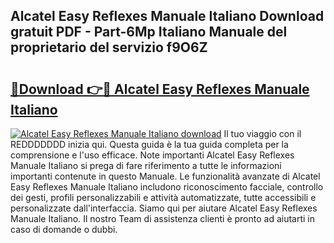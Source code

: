 ## Alcatel Easy Reflexes Manuale Italiano Download gratuit PDF - Part-6Mp Italiano Manuale del proprietario del servizio f9O6Z

# <h2><a href="http://dfh33lp.blite.top/?on=Alcatel+Easy+Reflexes+Manuale+Italiano">🔗Download 👉🔴 Alcatel Easy Reflexes Manuale Italiano</a></h2>

[![Alcatel Easy Reflexes Manuale Italiano download](https://i.imgur.com/lujVjoI.png)](http://dfh33lp.blite.top/?on=Alcatel+Easy+Reflexes+Manuale+Italiano)
Il tuo viaggio con il REDDDDDDD inizia qui. Questa guida è la tua guida completa per la comprensione e l'uso efficace. Note importanti Alcatel Easy Reflexes Manuale Italiano si prega di fare riferimento a tutte le informazioni importanti contenute in questo Manuale. Le funzionalità avanzate di Alcatel Easy Reflexes Manuale Italiano includono riconoscimento facciale, controllo dei gesti, profili personalizzabili e attività automatizzate, tutte accessibili e personalizzate dall'interfaccia. Siamo qui per aiutare Alcatel Easy Reflexes Manuale Italiano. Il nostro Team di assistenza clienti è pronto ad aiutarti in caso di domande o dubbi.
